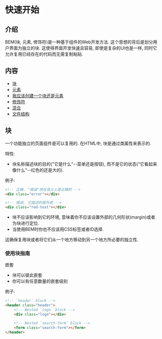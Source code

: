 # 快速开始

## 介绍

BEM(块, 元素, 修饰符)是一种基于组件的Web开发方法. 这个思想的背后是划分用户界面为独立的块. 这使得界面开发快速且容易, 即使是复杂的UI也是一样, 同时它允许复用已经存在的代码而无需复制粘贴.

## 内容

- [块](#block)
- [元素](#element)
- [我应该创建一个块还是元素](#should-i-create-a-block-or-an-element)
- [修饰符](#modifier)
- [混合](#mix)
- [文件结构](#file-structure)

## <a name="block">块</a>

一个功能独立的页面组件是可以复用的. 在HTML中, 块是通过类属性来表示的.

特性:

- 块名称描述块的目的("它是什么"--菜单还是按钮), 而不是它的状态("它看起来像什么"--红色的还是大的).

例子:

```html
<!-- 正确. "错误"块在语义上是正确的 -->
<div class="error"></div>

<!-- 错误, 它描述的是外观 -->
<div class="red-text"></div>
```

- 块不应该影响到它的环境, 意味着你不应该设置外部的几何形状(margin)或者为块进行定位.
- 当使用BEM时你也不应该用CSS标签或者ID选择.

这确保复用块或者将它们从一个地方移动到另一个地方所必要的独立性.

### 使用块指南

嵌套

- 块可以彼此嵌套
- 你可以有任意数量的嵌套级别

例子:

```html
<!-- `header` block -->
<header class="header">
    <!-- Nested `logo` block -->
    <div class="logo"></div>

    <!-- Nested `search-form` block -->
    <form class="search-form"></form>
</header>
```